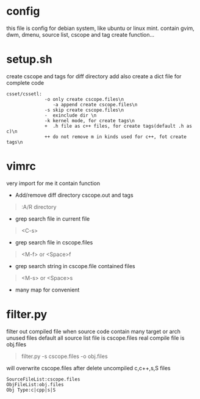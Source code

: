 config
======
this file is config for debian system, like ubuntu or linux mint. contain gvim, dwm, dmenu, source list, 
cscope and tag create function...

setup.sh
========
create cscope and tags for diff directory
add also create a dict file for complete code

    csset/cssetl:
                  -o only create cscope.files\n
                     -a append create cscope.files\n
                  -s skip create cscope.files\n
                  -  exinclude dir \n
                  -k kernel mode, for create tags\n
                  +  .h file as c++ files, for create tags(default .h as c)\n
                  ++ do not remove m in kinds used for c++, fot create tags\n
               
vimrc
=====
very import for me
it contain function
* Add/remove diff directory cscope.out and tags
>:A/R directory
* grep search file in current file
> \<C-s\>
* grep search file in cscope.files
> \<M-f\> or \<Space\>f
* grep search string in cscope.file contained files
> \<M-s\> or \<Space\>s
* many map for convenient

filter.py
=========
filter out compiled file when source code contain many target or arch unused files
default all source list file is cscope.files
real compile file is obj.files
> filter.py -s cscope.files -o obj.files

will overwrite cscope.files after delete uncompiled c,c++,s,S files

    SourceFileList:cscope.files
    ObjFileList:obj.files
    Obj Type:c|cpp|s|S


